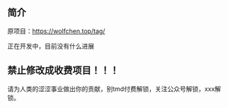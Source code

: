 ## 简介
原项目：https://wolfchen.top/tag/

正在开发中，目前没有什么进展
## 禁止修改成收费项目！！！

请为人类的涩涩事业做出你的贡献，别tmd付费解锁，关注公众号解锁，xxx解锁。
